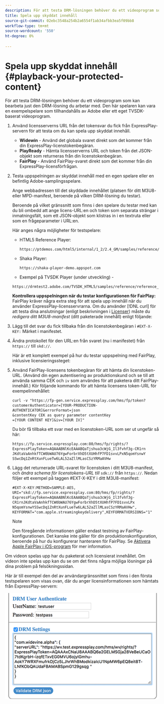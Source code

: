 ```yaml
---
description: För att testa DRM-lösningen behöver du ett videoprogram som kan bearbeta just den DRM-lösning du arbetar med. Den här spelaren kan vara en exempelspelare som tillhandahålls av Adobe eller ett eget TVSDK-baserat videoprogram.
title: Spela upp skyddat innehåll
source-git-commit: 02ebc3548a254b2a6554f1ab34afbb3ea5f09bb8
workflow-type: tm+mt
source-wordcount: '550'
ht-degree: 0%

---
```


# Spela upp skyddat innehåll {#playback-your-protected-content}

För att testa DRM-lösningen behöver du ett videoprogram som kan bearbeta just den DRM-lösning du arbetar med. Den här spelaren kan vara en exempelspelare som tillhandahålls av Adobe eller ett eget TVSDK-baserat videoprogram.

1. Använd licensserverns URL från det tokensvar du fick från ExpressPlay-servern för att testa om du kan spela upp skyddat innehåll.

   * **Widewin** - Använd det globala svaret direkt som det kommer från din ExpressPlay-licenstokenbegäran.
   * **PlayReady** - Hämta licensserverns URL och token från det JSON-objekt som returneras från din licenstokenbegäran.
   * **FairPlay** - Använd FairPlay-svaret direkt som det kommer från din ExpressPlay-licensförfrågan.

1. Testa uppspelningen av skyddat innehåll med en egen spelare eller en befintlig Adobe-samplingsspelare.

   Ange webbadressen till det skyddade innehållet (platsen för ditt M3U8- eller MPD-manifest, beroende på vilken DRM-lösning du testar).

   Beroende på vilket gränssnitt som finns i den spelare du testar med kan du bli ombedd att ange licens-URL:en och token som separata strängar i inmatningsfält, som ett JSON-objekt som klistras in i en textruta eller som en frågeparameter i URL:en.

   Här anges några möjligheter för testspelare:

   * HTML5 Reference Player:

     ```
     https://ptdemos.com/html5/internal/1_2/2.4_GM/samples/reference/reference_player.html
     ```

   * Shaka Player:

     ```
     https://shaka-player-demo.appspot.com
     ```

   * Exempel på TVSDK Player (under utveckling) -

   ```
   https://drmtest2.adobe.com/TVSDK_HTML5/samples/reference/reference_player.html
   ```

   **Kontrollera uppspelningen när du testar konfigurationen för FairPlay:** FairPlay kräver några extra steg för att spela upp innehåll när du använder ExpressPlay-licensservrarna. Om du använder [!DNL curl] för att testa dina anslutningar (enligt beskrivningen i [Licenser](../../multi-drm-workflows/quick-start/handle-the-licensing.md)) måste du *redigera ditt M3U8-manifest* (ditt paketerade innehåll) enligt följande:

1. Lägg till det svar du fick tillbaka från din licenstokenbegäran i `#EXT-X-KEY:` Märket i manifestet.
1. Ändra protokollet för den URL:en från svaret (nu i manifestet) från `https://` till `skd://`.

   Här är ett komplett exempel på hur du testar uppspelning med FairPlay, inklusive licensieringssteget:

1. Använd FairPlay-licensens tokenbegäran för att hämta din licenstoken-URL. (Använd din egen autentisering av produktionskund och se till att använda samma CEK och `iv` som användes för att paketera ditt FairPlay-innehåll.) Kör följande kommando för att hämta licensens token-URL för exempelinnehållet:

   ```
   curl -v "https://fp-gen.service.expressplay.com/hms/fp/token? 
   customerAuthenticator=[YOUR-PRODUCTION-AUTHENTICATOR]&errorFormat=json 
   &contentKey CEK as query parameter contentKey 
   =[YOUR CONTENT KEY]&iv=[YOUR IV]"
   ```

   Du bör få tillbaka ett svar med en licenstoken-URL som ser ut ungefär så här:

   ```
   https://fp.service.expressplay.com:80/hms/fp/rights/? 
   ExpressPlayToken=AQAAABNlKcEAAABQaTjshua3cWjG_Il3fvhf3g-CR1rn 
   JKdtaVaAnhkfTCW0bWAU76YgwForbrXhD5tXUHhfP7FD1svvLPxN5qomYsnwY 
   SSwcDq1ZnRtXunFLueTw6LAL52aZllMLasCSzYRMaAVHw 
   ```

1. Lägg det returnerade URL-svaret för licenstoken i ditt M3U8-manifest, och *ändra schema för licenstokens-URL till* `sdk://` från `https://`. Nedan följer ett exempel på taggen #EXT-X-KEY i ditt M3U8-manifest:

   ```
   #EXT-X-KEY:METHOD=SAMPLE-AES, 
   URI="skd://fp.service.expressplay.com:80/hms/fp/rights/? 
   ExpressPlayToken=AQAAABNlKcEAAABQaTjshua3cWjG_Il3fvhf3g- 
   CR1rnJKdtaVaAnhkfTCW0bWAU76YgwForbrXhD5tXUHhfP7FD1svvLPx 
   N5qomYsnwYSSwcDq1ZnRtXunFLueTw6LAL52aZllMLasCSzYRMaAVHw", 
   KEYFORMAT="com.apple.streamingkeydelivery",KEYFORMATVERSIONS="1"
   ```

   >[!NOTE]
   >
   >Den föregående informationen gäller endast testning av FairPlay-konfigurationen. Det kanske inte gäller för din produktionskonfiguration, beroende på hur du konfigurerar hanteraren för FairPlay. Se [Aktivera Apple FairPlay i iOS-program](../../../programming/tvsdk-3x-ios-prog/ios-3x-drm-content-security/ios-3x-apple-fairplay-tvsdk.md) för mer information.

Om videon spelas upp har du paketerat och licensierat innehållet. Om videon inte spelas upp kan du se om det finns några möjliga lösningar på dina problem på felsökningssidan.

<!--<a id="example_603D92A1F3924467B5D66EC862B8F59C"></a>-->

Här är till exempel den del av användargränssnittet som finns i den första testspelaren som visas ovan, där du anger licensinformationen som hämtats från ExpressPlay-servern:

<!--<a id="fig_zjy_q2c_rw"></a>-->

![](assets/sample-player-drm-settings-web.png)
